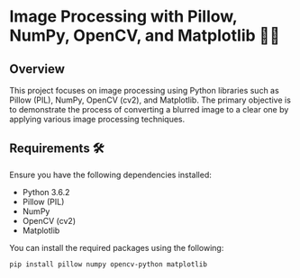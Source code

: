 # Image Processing with Pillow, NumPy, OpenCV, and Matplotlib 📸🚀

## Overview

This project focuses on image processing using Python libraries such as Pillow (PIL), NumPy, OpenCV (cv2), and Matplotlib. The primary objective is to demonstrate the process of converting a blurred image to a clear one by applying various image processing techniques.

## Requirements 🛠️

Ensure you have the following dependencies installed:

- Python 3.6.2
- Pillow (PIL)
- NumPy
- OpenCV (cv2)
- Matplotlib

You can install the required packages using the following:

```bash
pip install pillow numpy opencv-python matplotlib
